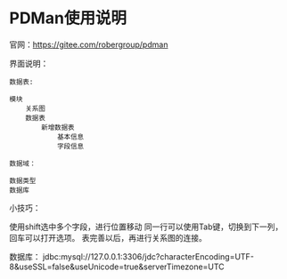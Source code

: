 # PDMan使用说明

官网：<https://gitee.com/robergroup/pdman>

界面说明：

```log
数据表:

模块
    关系图
    数据表
        新增数据表
            基本信息
            字段信息

数据域：

数据类型
数据库
```

小技巧：

使用shift选中多个字段，进行位置移动
同一行可以使用Tab键，切换到下一列，回车可以打开选项。
表完善以后，再进行关系图的连接。

数据库：
jdbc:mysql://127.0.0.1:3306/jdc?characterEncoding=UTF-8&useSSL=false&useUnicode=true&serverTimezone=UTC
